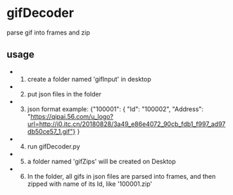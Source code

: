 # gifDecoder
parse gif into frames and zip

## usage
- 1. create a folder named 'gifInput' in desktop
- 2. put json files in the folder
- 3. json format example: 
      {"100001": {
        "Id": "100002",
        "Address": "https://qipai.56.com/u_logo?url=http://i0.itc.cn/20180828/3a49_e86e4072_90cb_fdb1_f997_ad97db50ce57_1.gif"} }
  
- 4. run gifDecoder.py
- 5. a folder named 'gifZips' will be created on Desktop
- 6. In the folder, all gifs in json files are parsed into frames, and then zipped with name of its Id, like '100001.zip'
